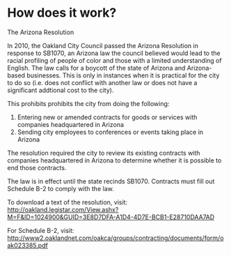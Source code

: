 # How does it work?

The Arizona Resolution

In 2010, the Oakland City Council passed the Arizona Resolution in response to SB1070, an Arizona law the council believed would lead to the racial profiling of people of color and those with a limited understanding of English. The law calls for a boycott of the state of Arizona and Arizona-based businesses. This is only in instances when it is practical for the city to do so (i.e. does not conflict with another law or does not have a significant addtional cost to the city).

This prohibits prohibits the city from doing the following:

1. Entering new or amended contracts for goods or services with companies headquartered in Arizona
2. Sending city employees to conferences or events taking place in Arizona

The resolution required the city to review its existing contracts with companies headquartered in Arizona to determine whether it is possible to end those contracts.

The law is in effect until the state recinds SB1070. Contracts must fill out Schedule B-2 to comply with the law.

To download a text of the resolution, visit:
http://oakland.legistar.com/View.ashx?M=F&ID=1024900&GUID=3E8D7DFA-A1D4-4D7E-BCB1-E28710DAA7AD

For Schedule B-2, visit: http://www2.oaklandnet.com/oakca/groups/contracting/documents/form/oak023385.pdf
